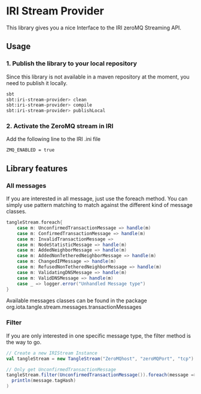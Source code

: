 # IRI Stream Provider

This library gives you a nice Interface to the IRI zeroMQ Streaming API.

## Usage

### 1. Publish the library to your local repository
Since this library is not available in a maven repository at the moment, you need to publish it locally.

```bash
sbt
sbt:iri-stream-provider> clean
sbt:iri-stream-provider> compile
sbt:iri-stream-provider> publishLocal
```

### 2. Activate the ZeroMQ stream in IRI
Add the following line to the IRI .ini file
```
ZMQ_ENABLED = true
```

## Library features

### All messages
If you are interested in all message, just use the foreach method. You can simply use pattern matching
to match against the different kind of message classes. 

```scala
tangleStream.foreach{
    case m: UnconfirmedTransactionMessage => handle(m)
    case m: ConfirmedTransactionMessage => handle(m)
    case m: InvalidTransactionMessage =>
    case m: NodeStatisticMessage => handle(m)
    case m: AddedNeighborMessage => handle(m)
    case m: AddedNonTetheredNeighborMessage => handle(m)
    case m: ChangedIPMessage => handle(m)
    case m: RefusedNonTetheredNeighborMessage => handle(m)
    case m: ValidatingDNSMessage => handle(m)
    case m: ValidDNSMessage => handle(m)
    case _ => logger.error("Unhandled Message type")
}
```

Available messages classes can be found in the package 
org.iota.tangle.stream.messages.transactionMessages

### Filter
If you are only interested in one specific message type, the filter method is the way to go.

```scala
// Create a new IRIStream Instance
val tangleStream = new TangleStream("ZeroMQhost", "zeroMQPort", "tcp")  

// Only get UnconfirmedTransactionMessage
tangleStream.filter(UnconfirmedTransactionMessage()).foreach(message => 
  println(message.tagHash)
)
```

